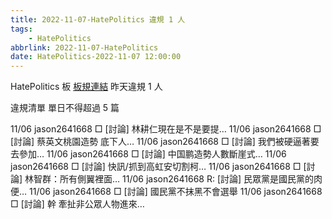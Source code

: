 ```yaml
---
title: 2022-11-07-HatePolitics 違規 1 人
tags:
    - HatePolitics
abbrlink: 2022-11-07-HatePolitics
date: HatePolitics-2022-11-07 12:00:00
---
```

HatePolitics 板 [板規連結](https://www.ptt.cc/bbs/HatePolitics/M.1617115262.A.D60.html)
昨天違規 1 人
<!-- more -->

違規清單
單日不得超過 5 篇

11/06 jason2641668 □ [討論] 林耕仁現在是不是要提…
11/06 jason2641668 □ [討論] 蔡英文桃園造勢 底下人…
11/06 jason2641668 □ [討論] 我們被硬逼著要去參加…
11/06 jason2641668 □ [討論] 中国鹏造勢人數斷崖式…
11/06 jason2641668 □ [討論] 快訊/抓到高虹安切割柯…
11/06 jason2641668 □ [討論] 林智群：所有側翼裡面…
11/06 jason2641668 R: [討論] 民眾黨是國民黨的肉便…
11/06 jason2641668 □ [討論] 國民黨不抹黑不會選舉
11/06 jason2641668 □ [討論] 幹 牽扯非公眾人物進來…